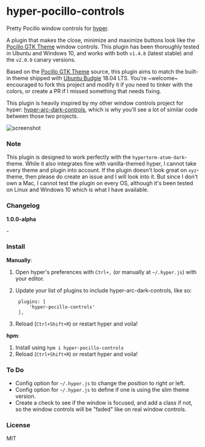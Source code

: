 # hyper-pocillo-controls
Pretty Pocillo window controls for [hyper](https://github.com/zeit/hyper).

A plugin that makes the close, minimize and maximize buttons look like the [Pocillo GTK Theme](https://github.com/UbuntuBudgie/pocillo-gtk-theme) window controls. This plugin has been thoroughly tested in Ubuntu and Windows 10, and works with both `v1.4.8` (latest stable) and the `v2.0.0` canary versions.

Based on the [Pocillo GTK Theme](https://github.com/UbuntuBudgie/pocillo-gtk-theme) source, this plugin aims to match the built-in theme shipped with [Ubuntu Budgie](https://ubuntubudgie.org) 18.04 LTS. You're ~welcome~ encouraged to fork this project and modify it if you need to tinker with the colors, or create a PR if I missed something that needs fixing.

This plugin is heavily inspired by my other window controls project for hyper: [hyper-arc-dark-controls](https://github.com/moso/hyper-arc-dark-controls), which is why you'll see a lot of similar code between those two projects.

![screenshot](https://dev.moso.io/hyper/hyper-pocillo-controls/screenshot.png)

### Note

This plugin is designed to work perfectly with the `hyperterm-atom-dark`-theme.
While it also integrates fine with vanilla-themed hyper, I cannot take every theme and plugin into account.
If the plugin doesn't look great on `xyz`-theme, then please do create an issue and I will look into it. But since I don't own a Mac, I cannot test the plugin on every OS, although it's been tested on Linux and Windows 10 which is what I have available.

### Changelog

**1.0.0-alpha**

\-

### Install

**Manually**:

1. Open hyper's preferences with `Ctrl+,` (or manually at `~/.hyper.js`) with your editor.
2. Update your list of plugins to include hyper-arc-dark-controls, like so:

        plugins: [
            'hyper-pocillo-controls'
        ],

3. Reload (`Ctrl+Shift+R`) or restart hyper and voila!

**hpm**:

1. Install using `hpm i hyper-pocillo-controls`
2. Reload (`Ctrl+Shift+R`) or restart hyper and voila!

### To Do

- Config option for `~/.hyper.js` to change the position to right or left.
- Config option for `~/.hyper.js` to define if one is using the slim theme version.
- Create a check to see if the window is focused, and add a class if not, so the window controls will be "faded" like on real window controls.

### License

MIT
